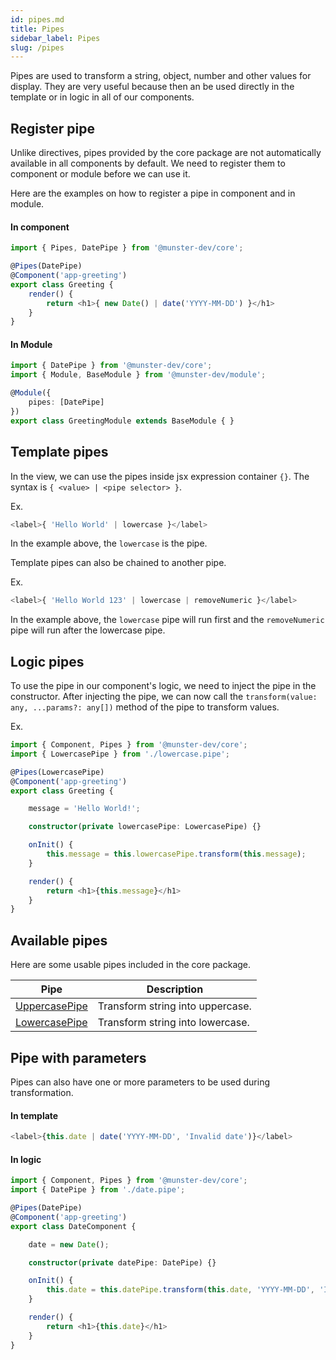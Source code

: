 ```yaml
---
id: pipes.md
title: Pipes
sidebar_label: Pipes
slug: /pipes
---
```


Pipes are used to transform a string, object, number and other values for display.
They are very useful because then an be used directly in the template or in logic in all of our components.

## Register pipe

Unlike directives, pipes provided by the core package are not automatically available in all components by default.
We need to register them to component or module before we can use it.

Here are the examples on how to register a pipe in component and in module.

#### In component

```typescript
import { Pipes, DatePipe } from '@munster-dev/core';

@Pipes(DatePipe)
@Component('app-greeting')
export class Greeting {
    render() {
        return <h1>{ new Date() | date('YYYY-MM-DD') }</h1>
    }
}
```

#### In Module

```typescript
import { DatePipe } from '@munster-dev/core';
import { Module, BaseModule } from '@munster-dev/module';

@Module({
    pipes: [DatePipe]
})
export class GreetingModule extends BaseModule { }
```

## Template pipes

In the view, we can use the pipes inside jsx expression container `{}`.
The syntax is `{ <value> | <pipe selector> }`.

Ex.

```typescript
<label>{ 'Hello World' | lowercase }</label>
```

In the example above, the `lowercase` is the pipe.

Template pipes can also be chained to another pipe.

Ex.

```typescript
<label>{ 'Hello World 123' | lowercase | removeNumeric }</label>
```

In the example above, the `lowercase` pipe will run first and the `removeNumeric` pipe will run after the lowercase pipe.

## Logic pipes

To use the pipe in our component's logic, we need to inject the pipe in the constructor.
After injecting the pipe, we can now call the `transform(value: any, ...params?: any[])` method of the pipe to transform values.

Ex.

```typescript
import { Component, Pipes } from '@munster-dev/core';
import { LowercasePipe } from './lowercase.pipe';

@Pipes(LowercasePipe)
@Component('app-greeting')
export class Greeting {

    message = 'Hello World!';

    constructor(private lowercasePipe: LowercasePipe) {}

    onInit() {
        this.message = this.lowercasePipe.transform(this.message);
    }

    render() {
        return <h1>{this.message}</h1>
    }
}
```

## Available pipes

Here are some usable pipes included in the core package.

<!-- 
Date pipe resources
https://github.com/angular/angular/blob/main/packages/common/src/pipes/date_pipe.ts
-->
| Pipe | Description |
| --- | --- |
| [UppercasePipe](./available-pipes#lowercasepipe) | Transform string into uppercase. |
| [LowercasePipe](./available-pipes#uppercasepipe) | Transform string into lowercase. |

## Pipe with parameters

Pipes can also have one or more parameters to be used during transformation.

#### In template

```typescript
<label>{this.date | date('YYYY-MM-DD', 'Invalid date')}</label>
```

#### In logic

```typescript
import { Component, Pipes } from '@munster-dev/core';
import { DatePipe } from './date.pipe';

@Pipes(DatePipe)
@Component('app-greeting')
export class DateComponent {

    date = new Date();

    constructor(private datePipe: DatePipe) {}

    onInit() {
        this.date = this.datePipe.transform(this.date, 'YYYY-MM-DD', 'Invalid date');
    }

    render() {
        return <h1>{this.date}</h1>
    }
}
```